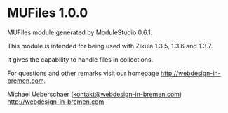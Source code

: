 MUFiles 1.0.0
===========================

MUFiles module generated by ModuleStudio 0.6.1.

This module is intended for being used with Zikula 1.3.5, 1.3.6 and 1.3.7.

It gives the capability to handle files in collections.

For questions and other remarks visit our homepage http://webdesign-in-bremen.com.

Michael Ueberschaer (kontakt@webdesign-in-bremen.com)
http://webdesign-in-bremen.com

